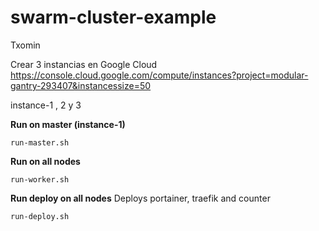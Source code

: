 # swarm-cluster-example
Txomin

Crear 3 instancias en Google Cloud
https://console.cloud.google.com/compute/instances?project=modular-gantry-293407&instancessize=50

instance-1 , 2 y 3



**Run on master (instance-1)**

```
run-master.sh
```
**Run on all nodes**
```
run-worker.sh
```

**Run deploy on all nodes**
Deploys portainer, traefik and counter 
```
run-deploy.sh
```
